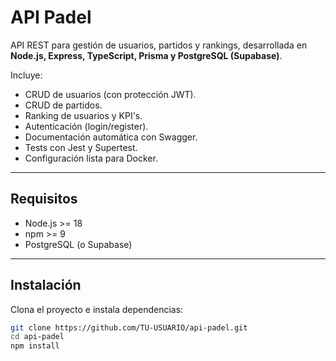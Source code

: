 # API Padel

API REST para gestión de usuarios, partidos y rankings, desarrollada en **Node.js, Express, TypeScript, Prisma y PostgreSQL (Supabase)**.

Incluye:
- CRUD de usuarios (con protección JWT).
- CRUD de partidos.
- Ranking de usuarios y KPI's.
- Autenticación (login/register).
- Documentación automática con Swagger.
- Tests con Jest y Supertest.
- Configuración lista para Docker.

---

## **Requisitos**

- Node.js >= 18
- npm >= 9
- PostgreSQL (o Supabase)

---

## **Instalación**

Clona el proyecto e instala dependencias:

```bash
git clone https://github.com/TU-USUARIO/api-padel.git
cd api-padel
npm install